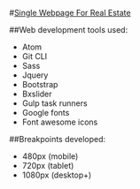 #[Single Webpage For Real Estate](https://lemuelreyes.github.io/brixwork/)

##Web development tools used:

- Atom
- Git CLI
- Sass
- Jquery
- Bootstrap
- Bxslider
- Gulp task runners
- Google fonts
- Font awesome icons

##Breakpoints developed:

- 480px (mobile)
- 720px (tablet)
- 1080px (desktop+)

